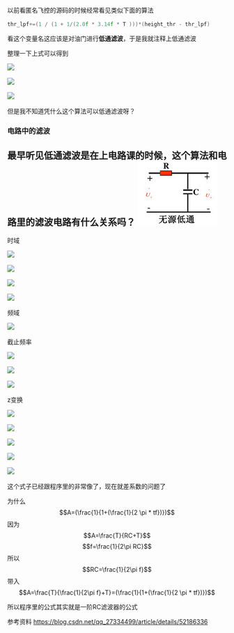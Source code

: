 
以前看匿名飞控的源码的时候经常看见类似下面的算法
```C
thr_lpf+=(1 / (1 + 1/(2.0f * 3.14f * T )))*(height_thr - thr_lpf)
```
看这个变量名这应该是对油门进行**低通滤波**，于是我就注释上低通滤波

整理一下上式可以得到

![]( http://latex.codecogs.com/gif.latex?\\*Out_1=(\frac{1}{1+(\frac{1}{2\pi*tf})})*(In_0-Out_0))


![]( http://latex.codecogs.com/gif.latex?\\*Out_1=(1-A)Out_0+A*In_0)

 
![]( http://latex.codecogs.com/gif.latex?\\*A=(\frac{1}{1+(\frac{1}{2\pi*tf})}))
 
 

但是我不知道凭什么这个算法可以低通滤波呀？

### 电路中的滤波

最早听见低通滤波是在上电路课的时候，这个算法和电路里的滤波电路有什么关系吗？
![无源低通](https://raw.githubusercontent.com/ZingHD/Markdown_picture/master/FK_LPF/%E6%97%A0%E6%BA%90%E4%BD%8E%E9%80%9A.png)
------

时域

![]( http://latex.codecogs.com/gif.latex?\\*I_c=\frac{d_q}{d_t}=(\frac{d_{(C*U_o)}}{d_t})=C*\frac{d_{U_o}}{d_t})

![]( http://latex.codecogs.com/gif.latex?\\*U_i=RC*(\frac{d_{U_o}}{d_t})+U_o)

![]( http://latex.codecogs.com/gif.latex?\\*\tau=RC)

![]( http://latex.codecogs.com/gif.latex?\\*U_o(t)=U_i(1-e^{-\frac{t}{RC}}))




频域

![](http://latex.codecogs.com/gif.latex?\\*H(jw)=(\frac{U_o}{U_i})=(\frac{\frac{1}{jwc}}{R+\frac{1}{jwc}})=\frac{1}{jwRC})

截止频率 

![]( http://latex.codecogs.com/gif.latex?\\*f_c=\frac{1}{2\pi*RC})

![]( http://latex.codecogs.com/gif.latex?\\*A(f)=\frac{1}{2\pi*fRCj+1})

![]( http://latex.codecogs.com/gif.latex?\\*\frac{U_o}{U_i}=\frac{1}{RCs+1},(s=jw,w=2\pi*f))



z变换

![]( http://latex.codecogs.com/gif.latex?\\*fs=\frac{1-z^{-1}}{T})

![]( http://latex.codecogs.com/gif.latex?\\*\frac{Y(z)}{X(z)}=\frac{1}{RC{\frac{1-z^{-1}}{T}+1}}=\frac{T}{RC(1-Z^{-1})+T})

![]( http://latex.codecogs.com/gif.latex?\\*Y(n)=\frac{T}{RC+T}X(n)+\frac{RC}{RC+T}Y(n-1))

![]( http://latex.codecogs.com/gif.latex?\\*Y(n)=A*X(n)+(1-A)Y(n-1))

![]( http://latex.codecogs.com/gif.latex?\\*A=\frac{T}{RC+T})


这个式子已经跟程序里的非常像了，现在就差系数的问题了

为什么
 $$A=(\frac{1}{1+(\frac{1}{2 \pi * tf})})$$
因为
$$A=\frac{T}{RC+T}$$
$$f=\frac{1}{2\pi RC}$$
所以
$$RC=\frac{1}{2\pi f}$$
带入
$$A=\frac{T}{\frac{1}{2\pi f}+T}=(\frac{1}{1+(\frac{1}{2 \pi * tf})})$$

所以程序里的公式其实就是一阶RC滤波器的公式

参考资料
https://blog.csdn.net/qq_27334499/article/details/52186336



